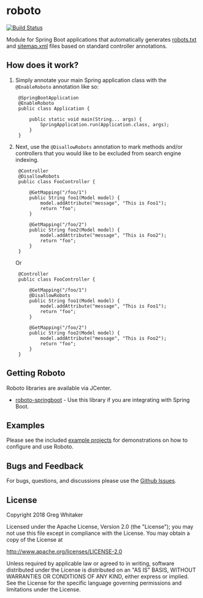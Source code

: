 # roboto
[![Build Status](https://travis-ci.org/gregwhitaker/roboto.svg?branch=master)](https://travis-ci.org/gregwhitaker/roboto)

Module for Spring Boot applications that automatically generates [robots.txt](http://www.robotstxt.org/) and [sitemap.xml](https://www.sitemaps.org/protocol.html) files based on standard 
controller annotations.

## How does it work?
1. Simply annotate your main Spring application class with the `@EnableRoboto` annotation like so:

        @SpringBootApplication
        @EnableRoboto
        public class Application {
        
            public static void main(String... args) {
                SpringApplication.run(Application.class, args);
            }
        }

2. Next, use the `@DisallowRobots` annotation to mark methods and/or controllers that you would like to be excluded from search engine indexing.

        @Controller
        @DisallowRobots
        public class FooController {
        
            @GetMapping("/foo/1")
            public String foo1(Model model) {
                model.addAttribute("message", "This is Foo1");
                return "foo";
            }
            
            @GetMapping("/foo/2")
            public String foo2(Model model) {
                model.addAttribute("message", "This is Foo2");
                return "foo";
            }
        }
        
    Or
    
        @Controller
        public class FooController {
        
            @GetMapping("/foo/1")
            @DisallowRobots
            public String foo1(Model model) {
                model.addAttribute("message", "This is Foo1");
                return "foo";
            }
            
            @GetMapping("/foo/2")
            public String foo2(Model model) {
                model.addAttribute("message", "This is Foo2");
                return "foo";
            }
        }

## Getting Roboto
Roboto libraries are available via JCenter.

* [roboto-springboot](https://bintray.com/gregwhitaker/maven/roboto-springboot) - Use this library if you are integrating with Spring Boot.

## Examples
Please see the included [example projects](roboto-examples) for demonstrations on how to configure and use Roboto.

## Bugs and Feedback
For bugs, questions, and discussions please use the [Github Issues](https://github.com/gregwhitaker/roboto/issues).

## License
Copyright 2018 Greg Whitaker

Licensed under the Apache License, Version 2.0 (the "License");
you may not use this file except in compliance with the License.
You may obtain a copy of the License at

   http://www.apache.org/licenses/LICENSE-2.0

Unless required by applicable law or agreed to in writing, software
distributed under the License is distributed on an "AS IS" BASIS,
WITHOUT WARRANTIES OR CONDITIONS OF ANY KIND, either express or implied.
See the License for the specific language governing permissions and
limitations under the License.
